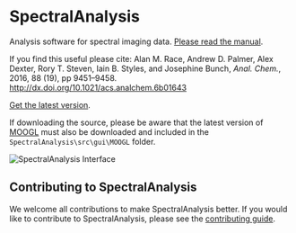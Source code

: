 # SpectralAnalysis
Analysis software for spectral imaging data. [Please read the manual](https://alanrace.github.io/SpectralAnalysis/).

If you find this useful please cite:  Alan M. Race, Andrew D. Palmer, Alex Dexter, Rory T. Steven, Iain B. Styles, and Josephine Bunch, *Anal. Chem.*, 2016, 88 (19), pp 9451–9458. http://dx.doi.org/10.1021/acs.analchem.6b01643

[Get the latest version](https://github.com/AlanRace/SpectralAnalysis/releases/). 

If downloading the source, please be aware that the latest version of [MOOGL](https://github.com/AlanRace/MOOGL/tree/master) must also be downloaded and included in the `SpectralAnalysis\src\gui\MOOGL` folder.

![SpectralAnalysis Interface](https://i.imgur.com/XZy72vR.png)

## Contributing to SpectralAnalysis
We welcome all contributions to make SpectralAnalysis better. If you would like to contribute to SpectralAnalysis, please see the [contributing guide](docs/CONTRIBUTING.md).
